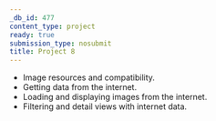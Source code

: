 ```yaml
---
_db_id: 477
content_type: project
ready: true
submission_type: nosubmit
title: Project 8
---
```


- Image resources and compatibility.
- Getting data from the internet.
- Loading and displaying images from the internet.
- Filtering and detail views with internet data.
